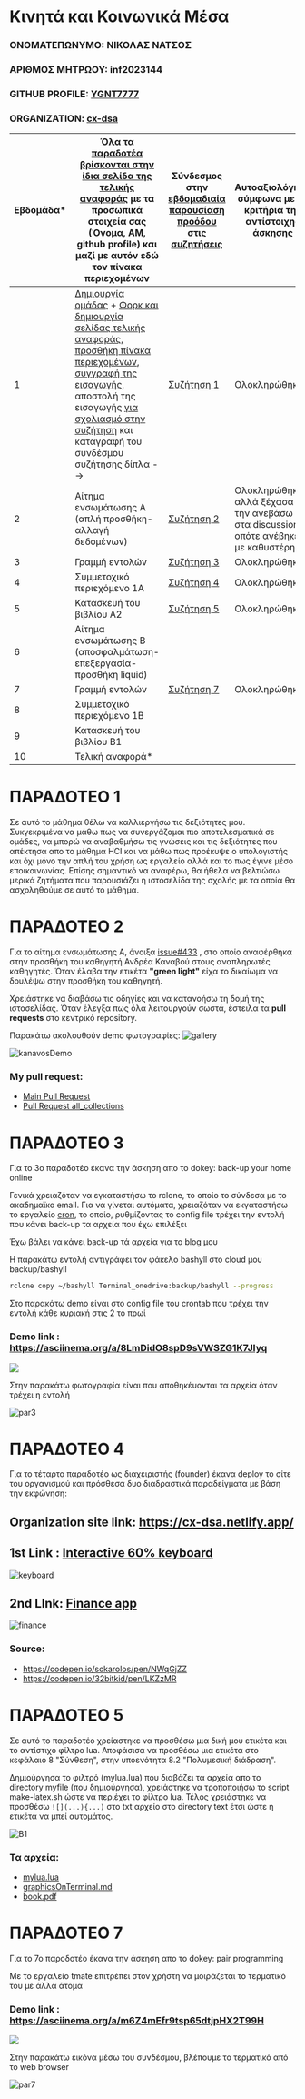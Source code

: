 # Κινητά και Κοινωνικά Μέσα

### ΟΝΟΜΑΤΕΠΩΝΥΜΟ: ΝΙΚΟΛΑΣ ΝΑΤΣΟΣ
### ΑΡΙΘΜΟΣ ΜΗΤΡΩΟΥ: inf2023144
### GITHUB PROFILE: [YGNT7777](https://github.com/YGNT7777)
### ORGANIZATION: [cx-dsa](https://github.com/cx-dsa) 

| Εβδομάδα* | [Όλα τα παραδοτέα βρίσκονται στην ίδια σελίδα της τελικής αναφοράς](https://epidrome.github.io/teaching/deliverables/) με τα προσωπικά στοιχεία σας (Όνομα, ΑΜ, github profile) και μαζί με αυτόν εδώ τον πίνακα περιεχομένων | Σύνδεσμος στην [εβδομαδιαία παρουσίαση προόδου στις συζητήσεις](https://github.com/courses-ionio/cscw/discussions/categories/show-and-tell) | Αυτοαξιολόγηση σύμφωνα με τα κριτήρια της αντίστοιχης άσκησης |
| --- | --- | --- | --- |
| 1 | [Δημιουργία ομάδας](https://epidrome.github.io/teaching/help/team/) + [Φορκ και δημιουργία σελίδας τελικής αναφοράς](https://epidrome.github.io/help/teaching/), [προσθήκη πίνακα περιεχομένων](https://raw.githubusercontent.com/courses-ionio/cscw/master/README.md), [συγγραφή της εισαγωγής](https://epidrome.github.io/help/teaching/), αποστολή της εισαγωγής [για σχολιασμό στην συζήτηση](https://github.com/courses-ionio/cscw/discussions/categories/show-and-tell) και καταγραφή του συνδέσμου συζήτησης δίπλα --> | [Συζήτηση 1](https://github.com/courses-ionio/cscw/discussions/213) | Ολοκληρώθηκε|
| 2 | Αίτημα ενσωμάτωσης Α (απλή προσθήκη-αλλαγή δεδομένων) |[Συζήτηση 2](https://github.com/courses-ionio/cscw/discussions/218) | Ολοκληρώθηκε, αλλά ξέχασα να την ανεβάσω στα discussions, οπότε ανέβηκε με καθυστέρηση. |
| 3 | Γραμμή εντολών | [Συζήτηση 3](https://github.com/courses-ionio/cscw/discussions/214) | Ολοκληρώθηκε |
| 4 | Συμμετοχικό περιεχόμενο 1A |[Συζήτηση 4](https://github.com/courses-ionio/cscw/discussions/216) | Ολοκληρώθηκε |
| 5 | Κατασκευή του βιβλίου Α2 | [Συζήτηση 5](https://github.com/courses-ionio/cscw/discussions/217) | Ολοκληρώθηκε |
| 6 | Αίτημα ενσωμάτωσης Β (αποσφαλμάτωση-επεξεργασία-προσθήκη liquid) | | |
| 7 | Γραμμή εντολών | [Συζήτηση 7](https://github.com/courses-ionio/cscw/discussions/215) | Ολοκληρώθηκε|
| 8 | Συμμετοχικό περιεχόμενο 1B | | |
| 9 | Κατασκευή του βιβλίου B1 | | |
| 10 | Τελική αναφορά* | | |


# ΠΑΡΑΔΟΤΕΟ 1
Σε αυτό το μάθημα θέλω να καλλιεργήσω τις δεξιότητες μου. Συκγεκριμένα να μάθω πως να συνεργάζομαι πιο αποτελεσματικά σε ομάδες, να μπορώ να αναβαθμήσω τις γνώσεις και τις δεξιότητες που απέκτησα απο το μάθημα HCI και να μάθω πως προέκυψε ο υπολογιστής και όχι μόνο την απλή του χρήση ως εργαλείο αλλά και το πως έγινε μέσο εποικοινωνίας. Επίσης σημαντικό να αναφέρω, θα ήθελα να βελτιώσω μερικά ζητήματα που παρουσιάζει η ιστοσελίδα της σχολής με τα οποία θα ασχοληθούμε σε αυτό το μάθημα.

# ΠΑΡΑΔΟΤΕΟ 2
Για το αίτημα ενσωμάτωσης Α, άνοιξα [issue#433](https://github.com/ioniodi/sitegr/issues/433) , στο οποίο αναφέρθηκα στην προσθήκη του καθηγητή Ανδρέα Καναβού στους αναπληρωτές καθηγητές. Όταν έλαβα την ετικέτα **"green light"** είχα το δικαίωμα να δουλέψω στην προσθήκη του καθηγητή.

Χρειάστηκε να διαβάσω τις οδηγίες και να κατανοήσω τη δομή της ιστοσελίδας. Όταν έλεγξα πως όλα λειτουργούν σωστά, έστειλα τα **pull requests** στο κεντρικό repository.

Παρακάτω ακολουθoύν demo φωτογραφίες:
![gallery](https://github.com/user-attachments/assets/caa889b7-7bb9-4d73-a459-729e245f1af5)


![kanavosDemo](https://github.com/user-attachments/assets/952b874a-3bbe-4304-a284-36a555a16ee9)

### My pull request:
 - [Main Pull Request](https://github.com/ioniodi/sitegr/pull/435)
 - [Pull Request all_collections](https://github.com/ioniodi/all_collections/pull/77)

# ΠΑΡΑΔΟΤΕΟ 3
Για το 3ο παραδοτέο έκανα την άσκηση απο το dokey: back-up your home online

Γενικά χρειαζόταν να εγκαταστήσω το rclone, το οποίο το σύνδεσα με το ακαδημαϊκο email. Για να γίνεται αυτόματα, χρειαζόταν να εκγαταστήσω το εργαλείο [cron](https://wiki.archlinux.org/title/Cron), το οποίο, ρυθμίζοντας το config file τρέχει την εντολή που κάνει back-up τα αρχεία που έχω επιλέξει

Έχω βάλει να κάνει back-up τά αρχεία για το blog μου

Η παρακάτω εντολή αντιγράφει τον φάκελο bashyll στο cloud μου backup/bashyll

```bash
rclone copy ~/bashyll Terminal_onedrive:backup/bashyll --progress
```
Στο παρακάτω demo είναι στο config file του crontab που τρέχει την εντολή κάθε κυριακή στις 2 το πρωί

### Demo link : https://asciinema.org/a/8LmDidO8spD9sVWSZG1K7JIyq
<a href="https://asciinema.org/a/8LmDidO8spD9sVWSZG1K7JIyq" target="_blank"><img src="https://asciinema.org/a/8LmDidO8spD9sVWSZG1K7JIyq.svg" /></a>

Στην παρακάτω φωτογραφία είναι που αποθηκέυονται τα αρχεία όταν τρέχει η εντολή

![par3](https://github.com/user-attachments/assets/3f820f08-b61d-4b76-95b3-d6764f08afba)

# ΠΑΡΑΔΟΤΕΟ 4
Για το τέταρτο παραδοτέο ως διαχειριστής (founder) έκανα  deploy το σίτε του οργανισμού και πρόσθεσα δυο διαδραστικά παραδείγματα με βάση την εκφώνηση:

## Organization site link: https://cx-dsa.netlify.app/

## 1st Link : [Interactive 60% keyboard](https://cx-dsa.netlify.app/remix/interactive-keyboard/)
![keyboard](https://github.com/user-attachments/assets/3e998061-6fc0-4662-bdeb-31609ff3d73b)


## 2nd LInk: [Finance app](https://cx-dsa.netlify.app/remix/finance-app/)
![finance](https://github.com/user-attachments/assets/c22f1d26-159a-4038-bf4d-85f23abaf339)


### Source:
 - https://codepen.io/sckarolos/pen/NWqGjZZ
 - https://codepen.io/32bitkid/pen/LKZzMR

# ΠΑΡΑΔΟΤΕΟ 5
Σε αυτό το παραδοτέο χρείαστηκε να προσθέσω μια δική μου ετικέτα και το αντίστιχο φίλτρο lua. Αποφάσισα να προσθέσω μια ετικέτα στο κεφάλαιο 8 "Σύνθεση", στην υποενότητα 8.2 "Πολυμεσική διάδραση".

Δημιούργησα το φιλτρό (mylua.lua) που διαβάζει τα αρχεία απο το directory myfile (που δημιούργησα), χρειάστηκε να τροποποιήσω το script make-latex.sh ώστε να περιέχει το φίλτρο lua. Τέλος χρειάστηκε να προσθέσω ```![](...){...)``` στο txt αρχείο στο directory text  έτσι ώστε η ετικέτα να μπεί αυτομάτος.

![B1](https://github.com/user-attachments/assets/e887d6ca-c7c1-4cff-8f26-a0b27bb3ec66)

### Τα αρχεία:

- [mylua.lua](https://github.com/cx-dsa/kallipos/blob/2023144/mylua.lua)
- [graphicsOnTerminal.md](https://github.com/cx-dsa/kallipos/blob/2023144/myfile/graphicsOnTerminal.md)
- [book.pdf](https://github.com/cx-dsa/kallipos/blob/2023144/book/book.pdf)


# ΠΑΡΑΔΟΤΕΟ 7
Για το 7ο παροδοτέο έκανα την άσκηση απο το dokey: pair programming

Με το εργαλείο tmate επιτρέπει στον χρήστη να μοιράζεται το τερματικό του με άλλα άτομα

### Demo link : https://asciinema.org/a/m6Z4mEfr9tsp65dtjpHX2T99H
<a href="https://asciinema.org/a/m6Z4mEfr9tsp65dtjpHX2T99H" target="_blank"><img src="https://asciinema.org/a/m6Z4mEfr9tsp65dtjpHX2T99H.svg" /></a>

Στην παρακάτω εικόνα μέσω του συνδέσμου, βλέπουμε το τερματικό από το web browser

![par7](https://github.com/user-attachments/assets/e469035e-c0fc-406a-83ce-f8fe9635d918)
